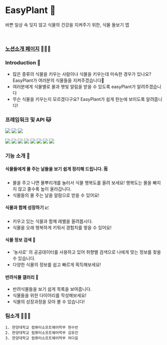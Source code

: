 

# EasyPlant 🌱
바쁜 일상 속 잊지 않고 식물의 건강을 지켜주기 위한, 식물 돌보기 앱

<br> 

### [노션소개 페이지](https://acidic-roundworm-3d2.notion.site/iOS-EasyPlant-87fba7dff408434594d7e56aab6ec069) 👩🏻‍⚕️


### Introduction 👀
- 많은 종류의 식물을 키우는 사람이나 식물을 키우는데 미숙한 경우가 있나요? EasyPlant가 여러분의 식물들을 지켜주겠습니다💚
- 여러분에게 식물별로 물과 햇빛 알림을 받을 수 있도록 easyPlant가 알려주겠습니다
- 무슨 식물을 키우는지 모르겠다구요? EasyPlant가 쉽게 한눈에 보이도록 알려줍니다!


### 프레임워크 및 API 🐱
<img src="https://img.shields.io/badge/iOS-000000?style=flat&logo=iOS&logoColor=white"/></a>
<img src="https://img.shields.io/badge/Xcode-147EFB?style=flat&logo=Xcode&logoColor=white"/></a>
<img src="https://img.shields.io/badge/Swift-F5CBA7?style=flat&logo=Swift&logoColor=white"/></a>

<img src="https://img.shields.io/badge/UIKit-AED581?style=flat&logoColor=white"/></a>
<img src="https://img.shields.io/badge/FireAuthentication-AED581?style=flat&logoColor=white"/></a>
<img src="https://img.shields.io/badge/Alamofire-AED581?style=flat&logoColor=white"/></a>
<img src="https://img.shields.io/badge/FSCalendar-AED581?style=flat&logoColor=white"/></a>
<img src="https://img.shields.io/badge/Charts-AED581?style=flat&logoColor=white"/></a>
<img src="https://img.shields.io/badge/UserNotifications-AED581?style=flat&logoColor=white"/></a>
<img src="https://img.shields.io/badge/CryptoKit-AED581?style=flat&logoColor=white"/></a>
<img src="https://img.shields.io/badge/PhotoKit-AED581?style=flat&logoColor=white"/></a>
 
 ### 기능 소개 🙊
#### 식물들에게 물 주는 날들을 보기 쉽게 정리해 드립니다. 🗒
- 물을 주고 나면 물뿌리개를 눌러서 식물 행복도를 올려 보세요!
  행복도는 물을 빠지지 않고 줄수록 높이 올라갑니다.
- 식물들의 물 주는 날을 알람으로 받을 수 있어요!

#### 식물과 함께 성장하기 📈
- 키우고 있는 식물과 함께 레벨을 올려봅시다.
- 식물을 오래 행복하게 키워서 경험치를 쌓을 수 있어요!

#### 식물 정보 검색 🔎
- '농사로' 의 공공데이터를 사용하고 있어 취향별 검색으로 나에게 맞는 정보를 찾을 수 있습니다.
- 다양한 식물의 정보를 쉽고 빠르게 획득해보세요!

#### 반려식물 갤러리 📓
- 반려식물들을 보기 쉽게 목록을 보여줍니다.
- 식물들을 위한 다이어리를 작성해보세요!
- 식물의 성장과정을 모아 볼 수 있습니다! 


### 팀소개 👩🏻‍💻
	1. 한양대학교 컴퓨터소프트웨어학부 현수빈
	2. 한양대학교 컴퓨터소프트웨어학부 김유진
	3. 한양대학교 컴퓨터소프트웨어학부 차다윤
	
